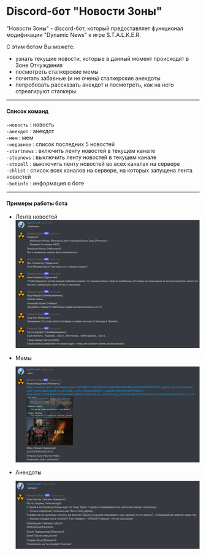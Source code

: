 # Discord-бот "Новости Зоны"

"Новости Зоны" - discord-бот, который предоставляет функционал модификации "Dynamic News" к игре S.T.A.L.K.E.R.

С этим ботом Вы можете:

- узнать текущие новости, которые в данный момент происходят в Зоне Отчуждения
- посмотреть сталкерские мемы
- почитать забавные (и не очень) сталкерские анекдоты
- попробовать рассказать анекдот и посмотреть, как на него отреагируют сталкеры

___

#### Список команд

`-новость` : новость <br>`-анекдот` : анекдот <br>`-мем` : мем <br>`-недавнее` : список последних 5 новостей <br>`-startnews` : включить ленту новостей в текущем канале <br>`-stopnews` : выключить ленту новостей в текущем канале <br>`-stopall` : выключить ленту новостей во всех каналах на сервере <br>`-chlist` : список всех каналов на сервере, на которых запущена лента новостей <br>`-botinfo` : информация о боте

___

#### Примеры работы бота

- Лента новостей<br>![startnews.png](\img\startnews.PNG)

- Мемы

  ![meme.png](\img\meme.PNG)

- Анекдоты

  ![joke.png](\img\joke.PNG)